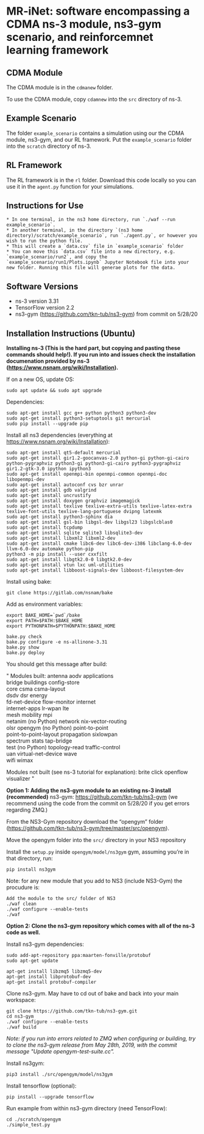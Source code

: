 # MR-iNet: software encompassing a CDMA ns-3 module, ns3-gym scenario, and reinforcemnet learning framework

## CDMA Module
The CDMA module is in the `cdmanew` folder.

To use the CDMA module, copy `cdamnew` into the `src` directory of ns-3.

## Example Scenario
The folder `example_scenario` contains a simulation using our the CDMA module, ns3-gym, and our RL framework. Put the `example_scenario` folder into the `scratch` directory of ns-3.

## RL Framework
The RL framework is in the `rl` folder. Download this code locally so you can use it in the `agent.py` function for your simulations.

## Instructions for Use 
    * In one terminal, in the ns3 home directory, run `./waf --run example_scenario`. 
    * In another terminal, in the directory `(ns3 home directory)/scratch/example_scenario`, run `./agent.py`, or however you wish to run the python file.  
    * This will create a `data.csv` file in `example_scenario` folder
    * You can move this `data.csv` file into a new directory, e.g. `example_scenario/run2`, and copy the `example_scenario/run1/Plots.ipynb` Jupyter Notebook file into your new folder. Running this file will generae plots for the data.
    
## Software Versions
* ns-3 version 3.31
* TensorFlow version 2.2
* ns3-gym (https://github.com/tkn-tub/ns3-gym) from commit on 5/28/20

## Installation Instructions (Ubuntu)
**Installing ns-3 (This is the hard part, but copying and pasting these commands should help!). If you run into and issues check the installation documenation provided by ns-3 (https://www.nsnam.org/wiki/Installation).**

If on a new OS, update OS:

	sudo apt update && sudo apt upgrade

Dependencies:

	sudo apt-get install gcc g++ python python3 python3-dev
	sudo apt-get install python3-setuptools git mercurial
	sudo pip install --upgrade pip

Install all ns3 dependencies (everything at https://www.nsnam.org/wiki/Installation):

	sudo apt-get install qt5-default mercurial
	sudo apt-get install gir1.2-goocanvas-2.0 python-gi python-gi-cairo python-pygraphviz python3-gi python3-gi-cairo python3-pygraphviz gir1.2-gtk-3.0 ipython ipython3  	
	sudo apt-get install openmpi-bin openmpi-common openmpi-doc libopenmpi-dev
	sudo apt-get install autoconf cvs bzr unrar	
	sudo apt-get install gdb valgrind
	sudo apt-get install uncrustify 
	sudo apt-get install doxygen graphviz imagemagick  
	sudo apt-get install texlive texlive-extra-utils texlive-latex-extra texlive-font-utils texlive-lang-portuguese dvipng latexmk
	sudo apt-get install python3-sphinx dia 
	sudo apt-get install gsl-bin libgsl-dev libgsl23 libgslcblas0 
	sudo apt-get install tcpdump 
	sudo apt-get install sqlite sqlite3 libsqlite3-dev
	sudo apt-get install libxml2 libxml2-dev
	sudo apt-get install cmake libc6-dev libc6-dev-i386 libclang-6.0-dev llvm-6.0-dev automake python-pip
	python3 -m pip install --user cxxfilt 
	sudo apt-get install libgtk2.0-0 libgtk2.0-dev
	sudo apt-get install vtun lxc uml-utilities
	sudo apt-get install libboost-signals-dev libboost-filesystem-dev 

Install using bake:

	git clone https://gitlab.com/nsnam/bake 

Add as environment variables:

	export BAKE_HOME=`pwd`/bake 
	export PATH=$PATH:$BAKE_HOME
	export PYTHONPATH=$PYTHONPATH:$BAKE_HOME	
	
	bake.py check
	bake.py configure -e ns-allinone-3.31
	bake.py show   
	bake.py deploy

You should get this message after build:

"
Modules built:
antenna                   aodv                      applications              
bridge                    buildings                 config-store              
core                      csma                      csma-layout               
dsdv                      dsr                       energy                    
fd-net-device             flow-monitor              internet                  
internet-apps             lr-wpan                   lte                       
mesh                      mobility                  mpi                       
netanim (no Python)       network                   nix-vector-routing        
olsr                      opengym (no Python)       point-to-point            
point-to-point-layout     propagation               sixlowpan                 
spectrum                  stats                     tap-bridge                
test (no Python)          topology-read             traffic-control           
uan                       virtual-net-device        wave                      
wifi                      wimax                     

Modules not built (see ns-3 tutorial for explanation):
brite                     click                     openflow                  
visualizer "

**Option 1: Adding the ns3-gym module to an existing ns-3 install (recommended)**
ns3-gym: https://github.com/tkn-tub/ns3-gym (we recommend using the code from the commit on 5/28/20 if you get errors regarding ZMQ.)

From the NS3-Gym repository download the “opengym” folder (https://github.com/tkn-tub/ns3-gym/tree/master/src/opengym).

Move the opengym folder into the `src/` directory in your NS3 repository

Install the `setup.py` inside `opengym/model/ns3gym` gym, assuming you’re in that directory, run:

	pip install ns3gym

Note: for any new module that you add to NS3 (include NS3-Gym) the procudure is:

	Add the module to the src/ folder of NS3
	./waf clean
	./waf configure --enable-tests
	./waf


**Option 2: Clone the ns3-gym repository which comes with all of the ns-3 code as well.**

Install ns3-gym dependencies:

	sudo add-apt-repository ppa:maarten-fonville/protobuf
	sudo apt-get update

	apt-get install libzmq5 libzmq5-dev
	apt-get install libprotobuf-dev
	apt-get install protobuf-compiler

Clone ns3-gym. May have to cd out of bake and back into your main workspace:
 
	git clone https://github.com/tkn-tub/ns3-gym.git
	cd ns3-gym
	./waf configure --enable-tests
	./waf build

*Note: if you run into errors related to ZMQ when configuring or building, try to clone the ns3-gym release from May 28th, 2019, with the commit message "Update opengym-test-suite.cc".*

Install ns3gym:

	pip3 install ./src/opengym/model/ns3gym

Install tensorflow (optional):

	pip install --upgrade tensorflow

Run example from within ns3-gym directory (need TensorFlow):

	cd ./scratch/opengym
	./simple_test.py

